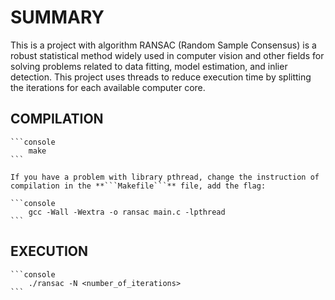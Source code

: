 # SUMMARY

This is a project with algorithm RANSAC (Random Sample Consensus) is a robust statistical method widely used in computer vision and other fields for solving problems related to data fitting, model estimation, and inlier detection. This project uses threads to reduce execution time by splitting the iterations for each available computer core.

## COMPILATION

    ```console
        make
    ```
    
    If you have a problem with library pthread, change the instruction of compilation in the **```Makefile```** file, add the flag:

    ```console
        gcc -Wall -Wextra -o ransac main.c -lpthread
    ```

## EXECUTION

    ```console
        ./ransac -N <number_of_iterations>
    ```
    
